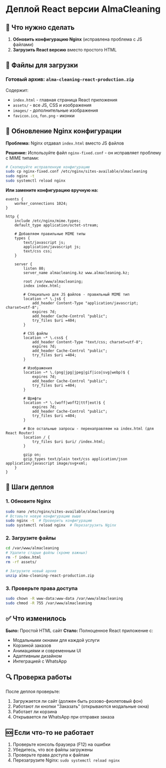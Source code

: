 # Деплой React версии AlmaCleaning

## 🎯 Что нужно сделать

1. **Обновить конфигурацию Nginx** (исправлена проблема с JS файлами)
2. **Загрузить React версию** вместо простого HTML

## 📁 Файлы для загрузки

### Готовый архив: `alma-cleaning-react-production.zip`
Содержит:
- `index.html` - главная страница React приложения
- `assets/` - все JS, CSS и изображения
- `images/` - дополнительные изображения
- `favicon.ico`, `fon.png` - иконки

## 🔧 Обновление Nginx конфигурации

**Проблема:** Nginx отдавал `index.html` вместо JS файлов

**Решение:** Используйте файл `nginx-fixed.conf` - он исправляет проблему с MIME типами:

```bash
# Скопируйте исправленную конфигурацию
sudo cp nginx-fixed.conf /etc/nginx/sites-available/almacleaning
sudo nginx -t
sudo systemctl reload nginx
```

**Или замените конфигурацию вручную на:**

```nginx
events {
    worker_connections 1024;
}

http {
    include /etc/nginx/mime.types;
    default_type application/octet-stream;
    
    # Добавляем правильные MIME типы
    types {
        text/javascript js;
        application/javascript js;
        text/css css;
    }
    
    server {
        listen 80;
        server_name almacleaning.kz www.almacleaning.kz;
        
        root /var/www/almacleaning;
        index index.html;
        
        # Специально для JS файлов - правильный MIME тип
        location ~* \.js$ {
            add_header Content-Type "application/javascript; charset=utf-8";
            expires 7d;
            add_header Cache-Control "public";
            try_files $uri =404;
        }
        
        # CSS файлы
        location ~* \.css$ {
            add_header Content-Type "text/css; charset=utf-8";
            expires 7d;
            add_header Cache-Control "public";
            try_files $uri =404;
        }
        
        # Изображения
        location ~* \.(png|jpg|jpeg|gif|ico|svg|webp)$ {
            expires 7d;
            add_header Cache-Control "public";
            try_files $uri =404;
        }
        
        # Шрифты
        location ~* \.(woff|woff2|ttf|eot)$ {
            expires 7d;
            add_header Cache-Control "public";
            try_files $uri =404;
        }
        
        # Все остальные запросы - перенаправляем на index.html (для React Router)
        location / {
            try_files $uri $uri/ /index.html;
        }

        gzip on;
        gzip_types text/plain text/css application/json application/javascript image/svg+xml;
    }
}
```

## 🚀 Шаги деплоя

### 1. Обновите Nginx
```bash
sudo nano /etc/nginx/sites-available/almacleaning
# Вставьте новую конфигурацию выше
sudo nginx -t  # Проверить конфигурацию
sudo systemctl reload nginx  # Перезагрузить Nginx
```

### 2. Загрузите файлы
```bash
cd /var/www/almacleaning
# Удалите старые файлы (кроме важных)
rm -f index.html
rm -rf assets/

# Загрузите новый архив
unzip alma-cleaning-react-production.zip
```

### 3. Проверьте права доступа
```bash
sudo chown -R www-data:www-data /var/www/almacleaning
sudo chmod -R 755 /var/www/almacleaning
```

## ✅ Что изменилось

**Было:** Простой HTML сайт
**Стало:** Полноценное React приложение с:
- Модальными окнами для каждой услуги
- Корзиной заказов
- Анимациями и современным UI
- Адаптивным дизайном
- Интеграцией с WhatsApp

## 🔍 Проверка работы

После деплоя проверьте:
1. Загружается ли сайт (должен быть розово-фиолетовый фон)
2. Работают ли кнопки "Заказать" (открываются модальные окна)
3. Работает ли корзина
4. Открывается ли WhatsApp при отправке заказа

## 🆘 Если что-то не работает

1. Проверьте консоль браузера (F12) на ошибки
2. Убедитесь, что все файлы загружены
3. Проверьте права доступа к файлам
4. Перезагрузите Nginx: `sudo systemctl reload nginx`
